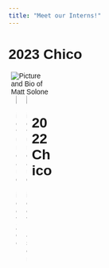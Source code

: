 ```yaml
---
title: "Meet our Interns!"
---
```


<style>
* {
  box-sizing: border-box;
}

body {
  font-family: Arial, Helvetica, sans-serif;
}

/* Float four columns side by side */
.column {
  float: left;
  width: 25%;
  padding: 0 10px;
}

/* Remove extra left and right margins, due to padding in columns */
.row {margin: 0 -5px;}

/* Clear floats after the columns */
.row:after {
  content: "";
  display: table;
  clear: both;
}



/* Responsive columns - one column layout (vertical) on small screens */
@media screen and (max-width: 600px) {
  .column {
    width: 100%;
    display: block;
    margin-bottom: 20px;
  }
}
</style>


# 2023 Chico 

<div class="row">
  <div class="column">
      <img src="/img/interns/Matthew Solone.png" alt="Picture and Bio of Matt Solone" 
  </div>
  <div class="column">
      <img src="/img/interns/Zoe_Kunhart.png" alt="Picture and Bio of Zoe">
  </div>
    <div class="column">
      <img src="/img/interns/Mason McBride.png" alt="Picture and Bio of Mason" 
  </div>
  <div class="column">
      <img src="/img/interns/Rosie_Diaz.png" alt="Picture and Bio of Rosie">
  </div>
</div> 



# 2022 Chico